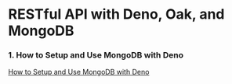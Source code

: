 # RESTful API with Deno, Oak, and MongoDB

### 1. How to Setup and Use MongoDB with Deno
[How to Setup and Use MongoDB with Deno](https://codevoweb.com/setup-and-use-mongodb-with-deno)